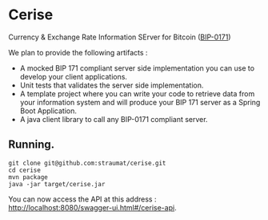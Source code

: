 # Cerise
Currency &amp; Exchange Rate Information SErver for Bitcoin ([BIP-0171](https://github.com/bitcoin/bips/blob/master/bip-0171.mediawiki))

We plan to provide the following artifacts : 
 * A mocked BIP 171 compliant server side implementation you can use to develop your client applications.
 * Unit tests that validates the server side implementation.
 * A template project where you can write your code to retrieve data from your information system and will produce your BIP 171 server as a Spring Boot Application.
 * A java client library to call any BIP-0171 compliant server.
 
## Running.
```
git clone git@github.com:straumat/cerise.git
cd cerise
mvn package
java -jar target/cerise.jar
```

You can now access the API at this address : [http://localhost:8080/swagger-ui.html#/cerise-api](http://localhost:8080/swagger-ui.html#/cerise-api).

